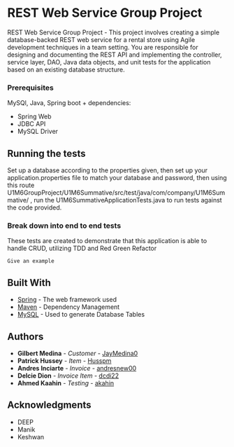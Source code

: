 #  REST Web Service Group Project 
 REST Web Service Group Project - This project involves creating a simple database-backed REST web service for a rental store using Agile development techniques in a team setting. You are responsible for designing and documenting the REST API and implementing the controller, service layer, DAO, Java data objects, and unit tests for the application based on an existing database structure.

### Prerequisites

MySQl, Java, Spring boot + dependencies: 
 + Spring Web
 + JDBC API
 + MySQL Driver

## Running the tests

Set up a database according to the properties given, then set up your application.properties file to match your database
and password, then using this route U1M6GroupProject/U1M6Summative/src/test/java/com/company/U1M6Summative/ , run the U1M6SummativeApplicationTests.java to run tests against the code provided.

### Break down into end to end tests

These tests are created to demonstrate that this application is able to handle CRUD, utilizing TDD and Red Green Refactor

```
Give an example
```

## Built With

* [Spring](https://spring.io/docs) - The web framework used
* [Maven](https://maven.apache.org/) - Dependency Management
* [MySQL](https://dev.mysql.com/doc/) - Used to generate Database Tables

## Authors

* **Gilbert Medina** - *Customer* - [JayMedina0](https://github.com/JayMedina0)
* **Patrick Hussey** - *Item* - [Husspm](https://github.com/Husspm)
* **Andres Inciarte** - *Invoice* - [andresnew00](https://github.com/andresnew00)
* **Delcie Dion** - *Invoice Item* - [dcdi22](https://github.com/dcdi22)
* **Ahmed Kaahin** - *Testing* - [akahin](https://github.com/akahin)

## Acknowledgments

* DEEP
* Manik
* Keshwan
